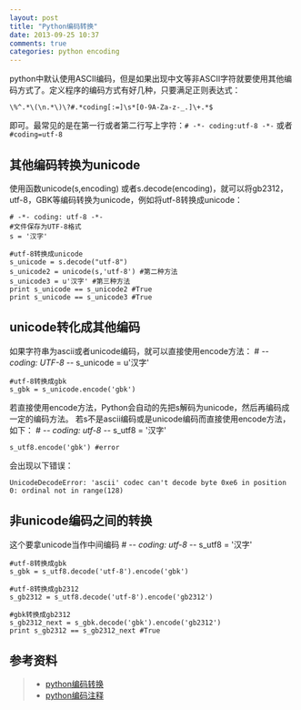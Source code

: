 ```yaml
---
layout: post
title: "Python编码转换"
date: 2013-09-25 10:37
comments: true
categories: python encoding
---
```


python中默认使用ASCII编码，但是如果出现中文等非ASCII字符就要使用其他编码方式了。定义程序的编码方式有好几种，只要满足正则表达式：

    \%^.*\(\n.*\)\?#.*coding[:=]\s*[0-9A-Za-z-_.]\+.*$                            
    
即可。最常见的是在第一行或者第二行写上字符：`# -*- coding:utf-8 -*-`  或者 ` #coding=utf-8 `

<!--more-->
其他编码转换为unicode
-----------------
使用函数unicode(s,encoding) 或者s.decode(encoding)，就可以将gb2312，utf-8，GBK等编码转换为unicode，例如将utf-8转换成unicode：
    
    # -*- coding: utf-8 -*-
    #文件保存为UTF-8格式
    s = '汉字'
    
    #utf-8转换成unicode
    s_unicode = s.decode("utf-8")  
    s_unicode2 = unicode(s,'utf-8') #第二种方法
    s_unicode3 = u'汉字' #第三种方法
    print s_unicode == s_unicode2 #True
    print s_unicode == s_unicode3 #True
unicode转化成其他编码
-----------------------------
如果字符串为ascii或者unicode编码，就可以直接使用encode方法：
    # -*- coding: UTF-8 -*-
    s_unicode = u'汉字'
    
    #utf-8转换成gbk
    s_gbk = s_unicode.encode('gbk')

若直接使用encode方法，Python会自动的先把s解码为unicode，然后再编码成一定的编码方法。
若s不是ascii编码或是unicode编码而直接使用encode方法，如下：
    # -*- coding: utf-8 -*-
    s_utf8 = '汉字'
    
    s_utf8.encode('gbk') #error
会出现以下错误：    

    UnicodeDecodeError: 'ascii' codec can't decode byte 0xe6 in position 0: ordinal not in range(128)

非unicode编码之间的转换
-------------------
这个要拿unicode当作中间编码
    # -*- coding: utf-8 -*-
    s_utf8 = '汉字'
    
    #utf-8转换成gbk
    s_gbk = s_utf8.decode('utf-8').encode('gbk')
    
    #utf-8转换成gb2312
    s_gb2312 = s_utf8.decode('utf-8').encode('gb2312')
    
    #gbk转换成gb2312
    s_gb2312_next = s_gbk.decode('gbk').encode('gb2312')
    print s_gb2312 == s_gb2312_next #True

参考资料
-----------------
> - [python编码转换](http://www.pythonclub.org/python-basic/codec)
> - [python编码注释](http://my.oschina.net/u/1178546/blog/146660)